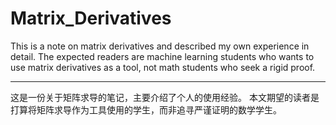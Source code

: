 # Matrix_Derivatives
This is a note on matrix derivatives and described my own experience in detail.
The expected readers are machine learning students who wants to use matrix derivatives as a tool, not math students who seek a rigid proof.

-----------------------------
这是一份关于矩阵求导的笔记，主要介绍了个人的使用经验。
本文期望的读者是打算将矩阵求导作为工具使用的学生，而非追寻严谨证明的数学学生。
